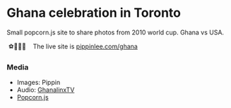 # Ghana celebration in Toronto

Small popcorn.js site to share photos from 2010 world cup. Ghana vs USA.

 ⚽️🏃🇺🇸
 
 The live site is [pippinlee.com/ghana](http://pippinlee.com/ghana) 
 
 
 
### Media
* Images: Pippin
* Audio: [GhanalinxTV](http://youtu.be/aAl6yUCa5yY)
* [Popcorn.js](http://popcornjs.org/)

 